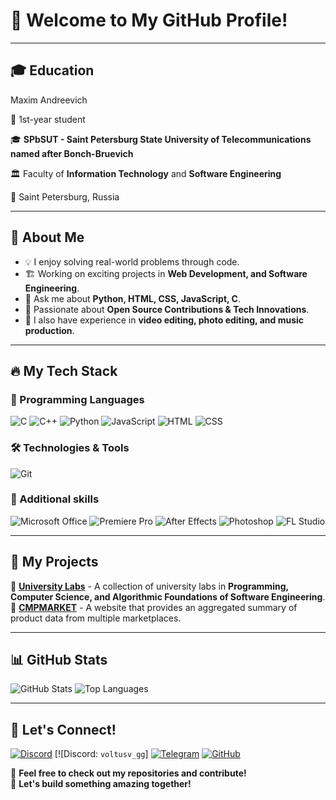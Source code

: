 # 🚀 Welcome to My GitHub Profile!

---

## 🎓 Education

Maxim Andreevich

📅 1st-year student  

🎓 **SPbSUT - Saint Petersburg State University of Telecommunications named after Bonch-Bruevich**  

🏛  Faculty of **Information Technology** and **Software Engineering**  

📍 Saint Petersburg, Russia

---

## 📌 About Me
- 💡 I enjoy solving real-world problems through code.
- 🏗️ Working on exciting projects in **Web Development, and Software Engineering**.
- 💬 Ask me about **Python, HTML, CSS, JavaScript, C**.
- 🎯 Passionate about **Open Source Contributions & Tech Innovations**.
- 🎨 I also have experience in **video editing, photo editing, and music production**.

---

## 🔥 My Tech Stack

### 🚀 Programming Languages
![C](https://img.shields.io/badge/C-A8B9CC?style=for-the-badge&logo=c&logoColor=white)
![C++](https://img.shields.io/badge/C%2B%2B-00599C?style=for-the-badge&logo=c%2B%2B&logoColor=white)
![Python](https://img.shields.io/badge/Python-3776AB?style=for-the-badge&logo=python&logoColor=white)
![JavaScript](https://img.shields.io/badge/JavaScript-F7DF1E?style=for-the-badge&logo=javascript&logoColor=black)
![HTML](https://img.shields.io/badge/HTML-E34F26?style=for-the-badge&logo=html5&logoColor=white)
![CSS](https://img.shields.io/badge/CSS-1572B6?style=for-the-badge&logo=css3&logoColor=white)

### 🛠️ Technologies & Tools
![Git](https://img.shields.io/badge/Git-F05032?style=for-the-badge&logo=git&logoColor=white)

### 🎨 Additional skills
![Microsoft Office](https://img.shields.io/badge/Microsoft%20Office-D83B01?style=for-the-badge&logo=microsoftoffice&logoColor=white)
![Premiere Pro](https://img.shields.io/badge/Adobe%20Premiere%20Pro-9999FF?style=for-the-badge&logo=adobepremierepro&logoColor=white)
![After Effects](https://img.shields.io/badge/Adobe%20After%20Effects-9999FF?style=for-the-badge&logo=adobeaftereffects&logoColor=white)
![Photoshop](https://img.shields.io/badge/Adobe%20Photoshop-31A8FF?style=for-the-badge&logo=adobephotoshop&logoColor=white)
![FL Studio](https://img.shields.io/badge/FL%20Studio-FF7900?style=for-the-badge&logo=flstudio&logoColor=white)

---

## 📌 My Projects
🔹 **[University Labs](#)** - A collection of university labs in **Programming, Computer Science, and Algorithmic Foundations of Software Engineering**.  
🔹 **[CMPMARKET](#)** - A website that provides an aggregated summary of product data from multiple marketplaces.  

---

## 📊 GitHub Stats
![GitHub Stats](https://github-readme-stats.vercel.app/api?username=VoltusV5&show_icons=true&theme=tokyonight)
![Top Languages](https://github-readme-stats.vercel.app/api/top-langs/?username=VoltusV5&layout=compact&theme=tokyonight)

---

## 💬 Let's Connect!
[![Discord](https://img.shields.io/badge/Discord-5865F2?style=for-the-badge&logo=discord&logoColor=white)](https://discord.com/users/455333624318001163)
[![Discord: ```voltusv_gg```]
[![Telegram](https://img.shields.io/badge/Telegram-26A5E4?style=for-the-badge&logo=telegram&logoColor=white)](https://t.me/VoltusVOFF)
[![GitHub](https://img.shields.io/badge/GitHub-181717?style=for-the-badge&logo=github&logoColor=white)](https://github.com/VoltusV5)

🌟 **Feel free to check out my repositories and contribute!**  
🚀 **Let's build something amazing together!**
